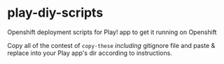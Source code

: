 play-diy-scripts
================

Openshift deployment scripts for Play! app to get it running on Openshift

Copy all of the contest of ``copy-these`` *including* gitignore file and paste & replace into your Play app's dir according to instructions.
